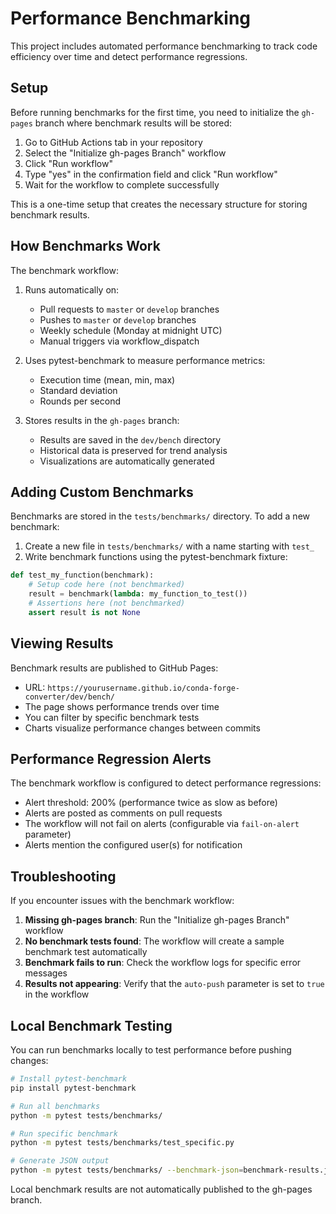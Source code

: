 # Performance Benchmarking

This project includes automated performance benchmarking to track code efficiency over time and detect performance regressions.

## Setup

Before running benchmarks for the first time, you need to initialize the `gh-pages` branch where benchmark results will be stored:

1. Go to GitHub Actions tab in your repository
1. Select the "Initialize gh-pages Branch" workflow
1. Click "Run workflow"
1. Type "yes" in the confirmation field and click "Run workflow"
1. Wait for the workflow to complete successfully

This is a one-time setup that creates the necessary structure for storing benchmark results.

## How Benchmarks Work

The benchmark workflow:

1. Runs automatically on:

   - Pull requests to `master` or `develop` branches
   - Pushes to `master` or `develop` branches
   - Weekly schedule (Monday at midnight UTC)
   - Manual triggers via workflow_dispatch

1. Uses pytest-benchmark to measure performance metrics:

   - Execution time (mean, min, max)
   - Standard deviation
   - Rounds per second

1. Stores results in the `gh-pages` branch:

   - Results are saved in the `dev/bench` directory
   - Historical data is preserved for trend analysis
   - Visualizations are automatically generated

## Adding Custom Benchmarks

Benchmarks are stored in the `tests/benchmarks/` directory. To add a new benchmark:

1. Create a new file in `tests/benchmarks/` with a name starting with `test_`
1. Write benchmark functions using the pytest-benchmark fixture:

```python
def test_my_function(benchmark):
    # Setup code here (not benchmarked)
    result = benchmark(lambda: my_function_to_test())
    # Assertions here (not benchmarked)
    assert result is not None
```

## Viewing Results

Benchmark results are published to GitHub Pages:

- URL: `https://yourusername.github.io/conda-forge-converter/dev/bench/`
- The page shows performance trends over time
- You can filter by specific benchmark tests
- Charts visualize performance changes between commits

## Performance Regression Alerts

The benchmark workflow is configured to detect performance regressions:

- Alert threshold: 200% (performance twice as slow as before)
- Alerts are posted as comments on pull requests
- The workflow will not fail on alerts (configurable via `fail-on-alert` parameter)
- Alerts mention the configured user(s) for notification

## Troubleshooting

If you encounter issues with the benchmark workflow:

1. **Missing gh-pages branch**: Run the "Initialize gh-pages Branch" workflow
1. **No benchmark tests found**: The workflow will create a sample benchmark test automatically
1. **Benchmark fails to run**: Check the workflow logs for specific error messages
1. **Results not appearing**: Verify that the `auto-push` parameter is set to `true` in the workflow

## Local Benchmark Testing

You can run benchmarks locally to test performance before pushing changes:

```bash
# Install pytest-benchmark
pip install pytest-benchmark

# Run all benchmarks
python -m pytest tests/benchmarks/

# Run specific benchmark
python -m pytest tests/benchmarks/test_specific.py

# Generate JSON output
python -m pytest tests/benchmarks/ --benchmark-json=benchmark-results.json
```

Local benchmark results are not automatically published to the gh-pages branch.
